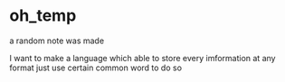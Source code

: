# oh_temp
a random note was made

I want to make a language which able to store every imformation at any format just use certain common word to do so

